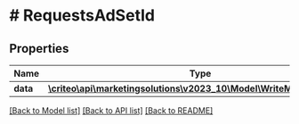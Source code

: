 # # RequestsAdSetId

## Properties

Name | Type | Description | Notes
------------ | ------------- | ------------- | -------------
**data** | [**\criteo\api\marketingsolutions\v2023_10\Model\WriteModelAdSetId[]**](WriteModelAdSetId.md) |  | [optional]

[[Back to Model list]](../../README.md#models) [[Back to API list]](../../README.md#endpoints) [[Back to README]](../../README.md)
